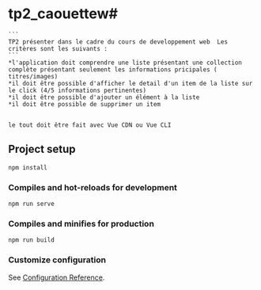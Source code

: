# tp2_caouettew#
    ```
    TP2 présenter dans le cadre du cours de developpement web  Les critères sont les suivants :  
    ```
    *l'application doit comprendre une liste présentant une collection complète présentant seulement les informations pricipales ( titres/images)  
    *il doit être possible d'afficher le detail d'un item de la liste sur le click (4/5 informations pertinentes)  
    *il doit être possible d'ajouter un élément à la liste  
    *il doit être possible de supprimer un item  


    le tout doit être fait avec Vue CDN ou Vue CLI  
## Project setup
```
npm install
```

### Compiles and hot-reloads for development
```
npm run serve
```

### Compiles and minifies for production
```
npm run build
```

### Customize configuration
See [Configuration Reference](https://cli.vuejs.org/config/).

